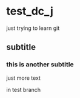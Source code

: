# test_dc_j
just trying to learn git


## subtitle
### this is another subtitle


just more text

in test branch
